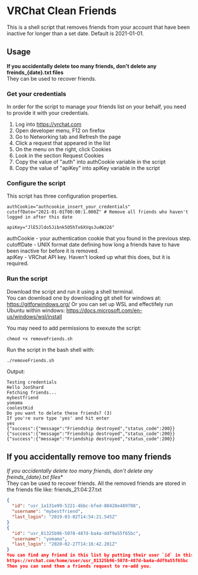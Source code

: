 # VRChat Clean Friends
This is a shell script that removes friends from your account that have been inactive for longer than a set date. Default is 2021-01-01.

## Usage
**If you accidentally delete too many friends, don't delete any freinds_{date}.txt files**  
They can be used to recover friends.

### Get your credentials
In order for the script to manage your friends list on your behalf, you need to provide it with your credentials.
1. Log into https://vrchat.com
1. Open developer menu, F12 on firefox
1. Go to Networking tab and Refresh the page
1. Click a request that appeared in the list
1. On the menu on the right, click Cookies
1. Look in the section Request Cookies
1. Copy the value of "auth" into authCookie variable in the script
1. Copy the value of "apiKey" into apiKey variable in the script

### Configure the script
This script has three configuration properties.
```shell
authCookie="authcookie_insert_your_credentials"
cutoffDate="2021-01-01T00:00:1.000Z" # Remove all friends who haven't logged in after this date

apiKey="JlE5Jldo5Jibnk5O5hTx6XVqsJu4WJ26"
```
authCookie - your authentication cookie that you found in the previous step.  
cutoffDate - UNIX format date defining how long a friends have to have been inactive for before it is removed.  
apiKey - VRChat API key. Haven't looked up what this does, but it is required.  

### Run the script
Download the script and run it using a shell terminal.  
You can download one by downloading git shell for windows at: https://gitforwindows.org/
Or you can set up WSL and effectifely run Ubuntu within windows: https://docs.microsoft.com/en-us/windows/wsl/install

You may need to add permissions to exexute the script:
```
chmod +x removeFriends.sh 
```

Run the script in the bash shell with:
```
./removeFriends.sh
```

Output:
```
Testing credentials
Hello JonShard
Fetching friends...
mybestfriend
yomama
coolestKid
Do you want to delete these friends? (3)
If you're sure type 'yes' and hit enter
yes
{"success":{"message":"Friendship destroyed","status_code":200}}
{"success":{"message":"Friendship destroyed","status_code":200}}
{"success":{"message":"Friendship destroyed","status_code":200}}
```

## If you accidentally remove too many friends
*If you accidentally delete too many friends, don't delete any freinds_{date}.txt files**  
They can be used to recover friends.
All the removed friends are stored in the friends file like:
friends_21:04:27.txt
```json
{
  "id": "usr_1a131e99-5221-4bbc-bfed-80428e489708",
  "username": "mybestfriend",
  "last_login": "2019-03-02T14:54:21.545Z"
}
{
  "id": "usr_81325b96-5078-487d-ba4a-ddf9a55f65bc",
  "username": "yomama",
  "last_login": "2020-02-27T14:16:42.201Z"
}
You can find any friend in this list by putting their user `id` in this url:  
https://vrchat.com/home/user/usr_81325b96-5078-487d-ba4a-ddf9a55f65bc  
Then you can send them a friends request to re-add you.
```

